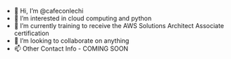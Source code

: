 - 👋 Hi, I’m @cafeconlechi
- 👀 I’m interested in cloud computing and python
- 🌱 I’m currently training to receive the AWS Solutions Architect Associate certification
- 💞️ I’m looking to collaborate on anything
- 📫 Other Contact Info - COMING SOON

<!---
cafeconlechi/cafeconlechi is a ✨ special ✨ repository because its `README.md` (this file) appears on your GitHub profile.
You can click the Preview link to take a look at your changes.
--->
